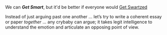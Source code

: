 We can ***Get Smart***, but it'd be better if everyone would [Get Swartzed](http://www.aaronsw.com/)

Instead of just arguing past one another … let’s try to write a coherent essay or paper *together* ... any crybaby can argue; it takes legit intelligence to understand the emotion and articulate an opposing point of view.
